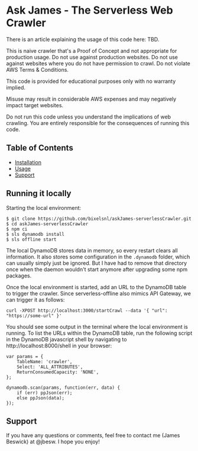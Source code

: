 # Ask James - The Serverless Web Crawler

There is an article explaining the usage of this code here: TBD.

This is naive crawler that's a Proof of Concept and not appropriate for production usage. Do not use against production websites. Do not use against websites where you do not have permission to crawl. Do not violate AWS Terms & Conditions.

This code is provided for educational purposes only with no warranty implied.

Misuse may result in considerable AWS expenses and may negatively impact target websites.

Do not run this code unless you understand the implications of web crawling. You are entirely responsible for the consequences of running this code.

## Table of Contents

- [Installation](#installation)
- [Usage](#usage)
- [Support](#support)

## Running it locally

Starting the local environment:

```
$ git clone https://github.com/bixelsnl/askJames-serverlessCrawler.git
$ cd askJames-serverlessCrawler
$ npm ci
$ sls dynamodb install
$ sls offline start
```

The local DynamoDB stores data in memory, so every restart clears all information. It also stores some
configuration in the `.dynamodb` folder, which can usually simply just be ignored. But I have had to remove
that directory once when the daemon wouldn't start anymore after upgrading some npm packages.

Once the local environment is started, add an URL to the DynamoDB table to trigger the crawler. Since
serverless-offline also mimics API Gateway, we can trigger it as follows:

```
curl -XPOST http://localhost:3000/startCrawl --data '{ "url": "https://some-url" }'
```

You should see some output in the terminal where the local environment is running. To list the URLs within
the DynamoDB table, run the following script in the DynamoDB javascript shell by navigating to
http://localhost:8000/shell in your browser:

```
var params = {
    TableName: 'crawler',
    Select: 'ALL_ATTRIBUTES',
    ReturnConsumedCapacity: 'NONE',
};

dynamodb.scan(params, function(err, data) {
    if (err) ppJson(err);
    else ppJson(data);
});
```

## Support

If you have any questions or comments, feel free to contact me (James Beswick) at @jbesw. I hope you enjoy!
